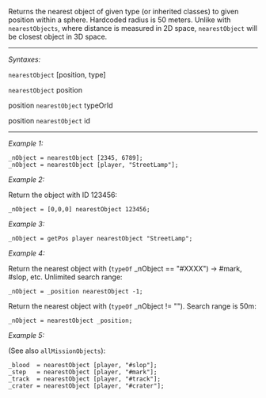 Returns the nearest object of given type (or inherited classes) to given position within a sphere. Hardcoded radius is 50 meters. Unlike with `nearestObjects`, where distance is measured in 2D space, `nearestObject` will be closest object in 3D space.


---
*Syntaxes:*

`nearestObject` [position, type]

`nearestObject` position

position `nearestObject` typeOrId

position `nearestObject` id

---
*Example 1:*

```sqf
_nObject = nearestObject [2345, 6789];
_nObject = nearestObject [player, "StreetLamp"];
```

*Example 2:*

Return the object with ID 123456:

```sqf
_nObject = [0,0,0] nearestObject 123456;
```

*Example 3:*

```sqf
_nObject = getPos player nearestObject "StreetLamp";
```

*Example 4:*

Return the nearest object with (`typeOf` _nObject == "#XXXX") -> #mark, #slop, etc. Unlimited search range:

```sqf
_nObject = _position nearestObject -1;
```

Return the nearest object with (`typeOf` _nObject != ""). Search range is 50m:

```sqf
_nObject = nearestObject _position;
```

*Example 5:*

(See also `allMissionObjects`):

```sqf
_blood	= nearestObject [player, "#slop"];
_step	= nearestObject [player, "#mark"];
_track	= nearestObject [player, "#track"];
_crater	= nearestObject [player, "#crater"];
```